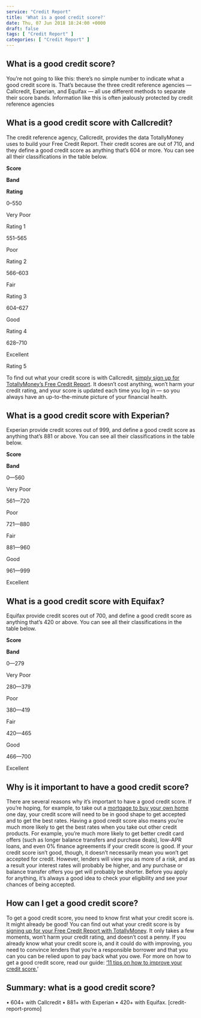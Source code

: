 ```yaml
---
service: "Credit Report"
title: 'What is a good credit score?'
date: Thu, 07 Jun 2018 18:24:00 +0000
draft: false
tags: [ "Credit Report" ]
categories: [ "Credit Report" ]
---
```


What is a good credit score?
----------------------------

You’re not going to like this: there’s no simple number to indicate what a good credit score is. That’s because the three credit reference agencies — Callcredit, Experian, and Equifax — all use different methods to separate their score bands. Information like this is often jealously protected by credit reference agencies

What is a good credit score with Callcredit?
--------------------------------------------

The credit reference agency, Callcredit, provides the data TotallyMoney uses to build your Free Credit Report. Their credit scores are out of 710, and they define a good credit score as anything that’s 604 or more. You can see all their classifications in the table below.

**Score**

**Band**

**Rating**

0–550

Very Poor

Rating 1

551–565

Poor

Rating 2

566–603

Fair

Rating 3

604–627

Good

Rating 4

628–710

Excellent

Rating 5

To find out what your credit score is with Callcredit, [simply sign up for TotallyMoney’s Free Credit Report](https://www.totallymoney.com/free-credit-report/). It doesn’t cost anything, won’t harm your credit rating, and your score is updated each time you log in — so you always have an up-to-the-minute picture of your financial health.

What is a good credit score with Experian?
------------------------------------------

Experian provide credit scores out of 999, and define a good credit score as anything that’s 881 or above. You can see all their classifications in the table below.

**Score**

**Band**

0—560

Very Poor

561—720

Poor

721—880

Fair

881—960

Good

961—999

Excellent

What is a good credit score with Equifax?
-----------------------------------------

Equifax provide credit scores out of 700, and define a good credit score as anything that’s 420 or above. You can see all their classifications in the table below.

**Score**

**Band**

0—279

Very Poor

280—379

Poor

380—419

Fair

420—465

Good

466—700

Excellent

Why is it important to have a good credit score?
------------------------------------------------

There are several reasons why it’s important to have a good credit score. If you’re hoping, for example, to take out a [mortgage to buy your own home](https://www.totallymoney.com/mortgages/) one day, your credit score will need to be in good shape to get accepted and to get the best rates. Having a good credit score also means you’re much more likely to get the best rates when you take out other credit products. For example, you’re much more likely to get better credit card offers (such as longer balance transfers and purchase deals), low-APR loans, and even 0% finance agreements if your credit score is good. If your credit score isn’t good, though, it doesn’t necessarily mean you won’t get accepted for credit. However, lenders will view you as more of a risk, and as a result your interest rates will probably be higher, and any purchase or balance transfer offers you get will probably be shorter. Before you apply for anything, it’s always a good idea to check your eligibility and see your chances of being accepted.

How can I get a good credit score?
----------------------------------

To get a good credit score, you need to know first what your credit score is. It might already be good! You can find out what your credit score is by [signing up for your Free Credit Report with TotallyMoney](https://www.totallymoney.com/free-credit-report/). It only takes a few moments, won’t harm your credit rating, and doesn’t cost a penny. If you already know what your credit score is, and it could do with improving, you need to convince lenders that you’re a responsible borrower and that you can you can be relied upon to pay back what you owe. For more on how to get a good credit score, read our guide: [‘11 tips on how to improve your credit score.](https://www.totallymoney.com/free-credit-report/how-improve-credit-score/)’

Summary: what is a good credit score?
-------------------------------------

• 604+ with Callcredit • 881+ with Experian • 420+ with Equifax. \[credit-report-promo\]